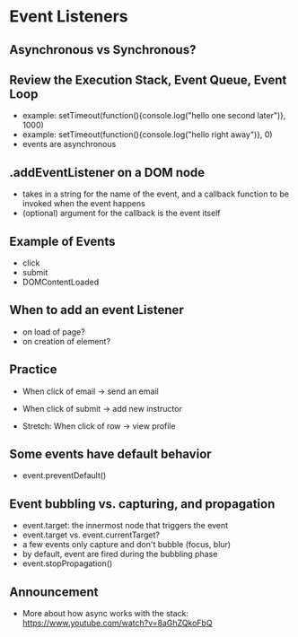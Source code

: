 # Event Listeners

## Asynchronous vs Synchronous?

## Review the Execution Stack, Event Queue, Event Loop
- example: setTimeout(function(){console.log("hello one second later")}, 1000)
- example: setTimeout(function(){console.log("hello right away")}, 0)
- events are asynchronous

## .addEventListener on a DOM node
- takes in a string for the name of the event, and a callback function to be invoked when the event happens
- (optional) argument for the callback is the event itself

## Example of Events
- click
- submit
- DOMContentLoaded

## When to add an event Listener
- on load of page?
- on creation of element?

## Practice
- When click of email -> send an email
- When click of submit -> add new instructor


- Stretch: When click of row -> view profile

## Some events have default behavior
- event.preventDefault()

## Event bubbling vs. capturing, and propagation
- event.target: the innermost node that triggers the event
- event.target vs. event.currentTarget?
- a few events only capture and don't bubble (focus, blur)
- by default, event are fired during the bubbling phase
- event.stopPropagation()








## Announcement
- More about how async works with the stack: https://www.youtube.com/watch?v=8aGhZQkoFbQ
